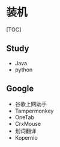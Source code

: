 # 装机

[TOC]

## Study

- Java
- python



## Google

- 谷歌上网助手
- Tampermonkey
- OneTab
- CrxMouse
- 划词翻译
- Kopernio

